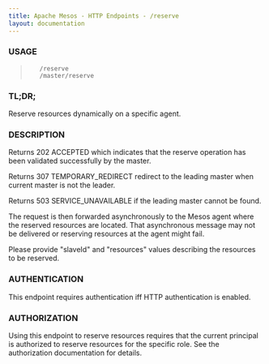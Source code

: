 ```yaml
---
title: Apache Mesos - HTTP Endpoints - /reserve
layout: documentation
---
```

<!--- This is an automatically generated file. DO NOT EDIT! --->

### USAGE ###
>        /reserve
>        /master/reserve

### TL;DR; ###
Reserve resources dynamically on a specific agent.

### DESCRIPTION ###
Returns 202 ACCEPTED which indicates that the reserve
operation has been validated successfully by the master.

Returns 307 TEMPORARY_REDIRECT redirect to the leading master when
current master is not the leader.

Returns 503 SERVICE_UNAVAILABLE if the leading master cannot be
found.

The request is then forwarded asynchronously to the Mesos
agent where the reserved resources are located.
That asynchronous message may not be delivered or
reserving resources at the agent might fail.

Please provide "slaveId" and "resources" values describing
the resources to be reserved.


### AUTHENTICATION ###
This endpoint requires authentication iff HTTP authentication is
enabled.

### AUTHORIZATION ###
Using this endpoint to reserve resources requires that the
current principal is authorized to reserve resources for the
specific role.
See the authorization documentation for details.